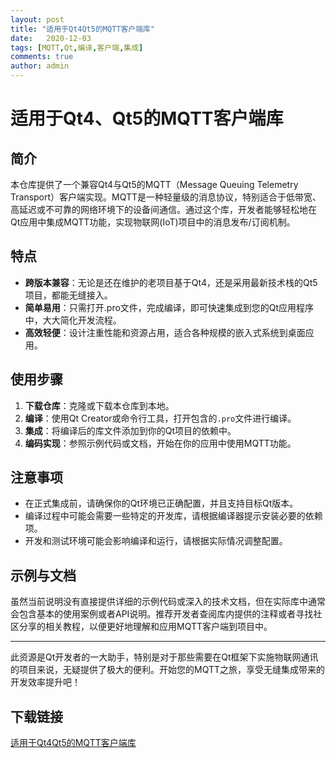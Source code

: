 ```yaml
---
layout: post
title: "适用于Qt4Qt5的MQTT客户端库"
date:   2020-12-03
tags: [MQTT,Qt,编译,客户端,集成]
comments: true
author: admin
---
```

# 适用于Qt4、Qt5的MQTT客户端库

## 简介

本仓库提供了一个兼容Qt4与Qt5的MQTT（Message Queuing Telemetry Transport）客户端实现。MQTT是一种轻量级的消息协议，特别适合于低带宽、高延迟或不可靠的网络环境下的设备间通信。通过这个库，开发者能够轻松地在Qt应用中集成MQTT功能，实现物联网(IoT)项目中的消息发布/订阅机制。

## 特点

- **跨版本兼容**：无论是还在维护的老项目基于Qt4，还是采用最新技术栈的Qt5项目，都能无缝接入。
- **简单易用**：只需打开.pro文件，完成编译，即可快速集成到您的Qt应用程序中，大大简化开发流程。
- **高效轻便**：设计注重性能和资源占用，适合各种规模的嵌入式系统到桌面应用。

## 使用步骤

1. **下载仓库**：克隆或下载本仓库到本地。
2. **编译**：使用Qt Creator或命令行工具，打开包含的`.pro`文件进行编译。
3. **集成**：将编译后的库文件添加到你的Qt项目的依赖中。
4. **编码实现**：参照示例代码或文档，开始在你的应用中使用MQTT功能。

## 注意事项

- 在正式集成前，请确保你的Qt环境已正确配置，并且支持目标Qt版本。
- 编译过程中可能会需要一些特定的开发库，请根据编译器提示安装必要的依赖项。
- 开发和测试环境可能会影响编译和运行，请根据实际情况调整配置。

## 示例与文档

虽然当前说明没有直接提供详细的示例代码或深入的技术文档，但在实际库中通常会包含基本的使用案例或者API说明。推荐开发者查阅库内提供的注释或者寻找社区分享的相关教程，以便更好地理解和应用MQTT客户端到项目中。

---

此资源是Qt开发者的一大助手，特别是对于那些需要在Qt框架下实施物联网通讯的项目来说，无疑提供了极大的便利。开始您的MQTT之旅，享受无缝集成带来的开发效率提升吧！

## 下载链接

[适用于Qt4Qt5的MQTT客户端库](https://pan.quark.cn/s/16eb4f3024b8)